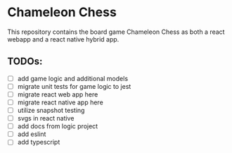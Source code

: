 # Chameleon Chess

This repository contains the board game Chameleon Chess as both a react webapp and a react native hybrid app.

## TODOs:

- [ ] add game logic and additional models
- [ ] migrate unit tests for game logic to jest
- [ ] migrate react web app here
- [ ] migrate react native app here
- [ ] utilize snapshot testing
- [ ] svgs in react native
- [ ] add docs from logic project
- [ ] add eslint
- [ ] add typescript
